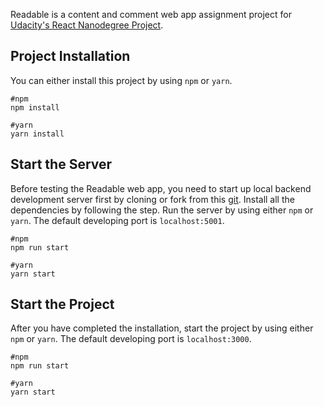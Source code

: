 Readable is a content and comment web app assignment project for [Udacity's React Nanodegree Project](https://www.udacity.com/course/react-nanodegree--nd019).


## Project Installation
You can either install this project by using `npm` or `yarn`.
```
#npm 
npm install
```
```
#yarn
yarn install
```


## Start the Server
Before testing the Readable web app, you need to start up local backend development server first by cloning or fork from this [git](https://github.com/udacity/reactnd-project-readable-starter). Install all the dependencies by following the step. Run the server by using either `npm` or `yarn`. The default developing port is `localhost:5001`.
```
#npm
npm run start
``` 
```
#yarn
yarn start
```


## Start the Project
After you have completed the installation, start the project by using either `npm` or `yarn`. The default developing port is `localhost:3000`.
```
#npm
npm run start
```
```
#yarn
yarn start
```
